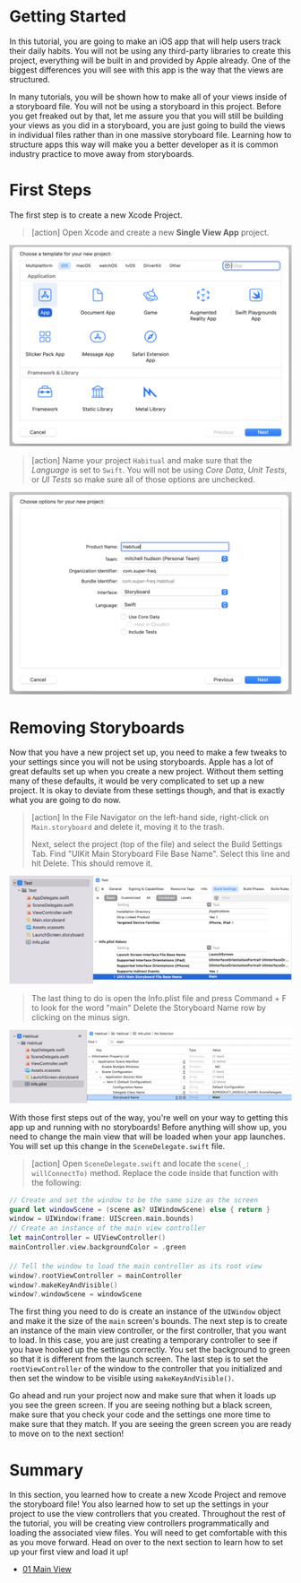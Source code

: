 # Getting Started

In this tutorial, you are going to make an iOS app that will help users track their daily habits. You will not be using any third-party libraries to create this project, everything will be built in and provided by Apple already. One of the biggest differences you will see with this app is the way that the views are structured.

In many tutorials, you will be shown how to make all of your views inside of a storyboard file. You will not be using a storyboard in this project. Before you get freaked out by that, let me assure you that you will still be building your views as you did in a storyboard, you are just going to build the views in individual files rather than in one massive storyboard file. Learning how to structure apps this way will make you a better developer as it is common industry practice to move away from storyboards.

# First Steps

The first step is to create a new Xcode Project.

> [action]
> Open Xcode and create a new **Single View App** project.

![New Project](./assets/new_project.png)

> [action]
> Name your project `Habitual` and make sure that the *Language* is set to `Swift`.
> You will not be using *Core Data*, *Unit Tests*, or *UI Tests* so make sure all of those options
> are unchecked.

![Name Project](./assets/name_project.png)

# Removing Storyboards

Now that you have a new project set up, you need to make a few tweaks to your settings since you will not be using storyboards. Apple has a lot of great defaults set up when you create a new project. Without them setting many of these defaults, it would be very complicated to set up a new project. It is okay to deviate from these settings though, and that is exactly what you are going to do now.

> [action]
> In the File Navigator on the left-hand side, right-click on `Main.storyboard` and delete it, moving
> it to the trash. 
>
> Next, select the project (top of the file) and select the Build Settings Tab. Find "UIKit Main Storyboard File Base Name". Select this line and hit Delete. This should remove it. 

![Remove Main](./assets/remove_main.png)

> The last thing to do is open the Info.plist file and press Command + F to look for the word "main" Delete the Storyboard Name row by clicking on the minus sign.

![Remove Main](./assets/info-plist.png)

With those first steps out of the way, you're well on your way to getting this app up and running with no storyboards! Before anything will show up, you need to change the main view that will be loaded when your app launches. You will set up this change in the `SceneDelegate.swift` file.

> [action]
> Open `SceneDelegate.swift` and locate the `scene(_: willConnectTo)` method. Replace the code inside that function with the following:

```Swift 
// Create and set the window to be the same size as the screen
guard let windowScene = (scene as? UIWindowScene) else { return }
window = UIWindow(frame: UIScreen.main.bounds)
// Create an instance of the main view controller
let mainController = UIViewController()
mainController.view.backgroundColor = .green

// Tell the window to load the main controller as its root view
window?.rootViewController = mainController
window?.makeKeyAndVisible()
window?.windowScene = windowScene
```

The first thing you need to do is create an instance of the `UIWindow` object and make it the size of the `main` screen's bounds. The next step is to create an instance of the main view controller, or the first controller, that you want to load. In this case, you are just creating a temporary controller to see if you have hooked up the settings correctly. You set the background to green so that it is different from the launch screen. The last step is to set the `rootViewController` of the window to the controller that you initialized and then set the window to be visible using `makeKeyAndVisible()`.

Go ahead and run your project now and make sure that when it loads up you see the green screen. If you are seeing nothing but a black screen, make sure that you check your code and the settings one more time to make sure that they match. If you are seeing the green screen you are ready to move on to the next section!

# Summary

In this section, you learned how to create a new Xcode Project and remove the storyboard file! You also learned how to set up the settings in your project to use the view controllers that you created. Throughout the rest of the tutorial, you will be creating view controllers programmatically and loading the associated view files. You will need to get comfortable with this as you move forward. Head on over to the next section to learn how to set up your first view and load it up!

- [01 Main View](./01-Main-View/)
